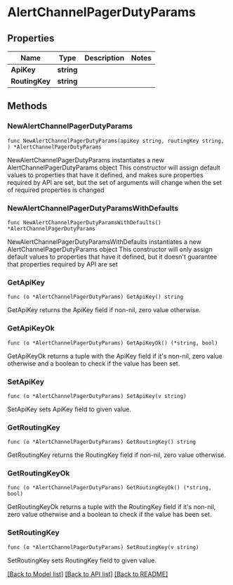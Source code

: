 # AlertChannelPagerDutyParams

## Properties

Name | Type | Description | Notes
------------ | ------------- | ------------- | -------------
**ApiKey** | **string** |  | 
**RoutingKey** | **string** |  | 

## Methods

### NewAlertChannelPagerDutyParams

`func NewAlertChannelPagerDutyParams(apiKey string, routingKey string, ) *AlertChannelPagerDutyParams`

NewAlertChannelPagerDutyParams instantiates a new AlertChannelPagerDutyParams object
This constructor will assign default values to properties that have it defined,
and makes sure properties required by API are set, but the set of arguments
will change when the set of required properties is changed

### NewAlertChannelPagerDutyParamsWithDefaults

`func NewAlertChannelPagerDutyParamsWithDefaults() *AlertChannelPagerDutyParams`

NewAlertChannelPagerDutyParamsWithDefaults instantiates a new AlertChannelPagerDutyParams object
This constructor will only assign default values to properties that have it defined,
but it doesn't guarantee that properties required by API are set

### GetApiKey

`func (o *AlertChannelPagerDutyParams) GetApiKey() string`

GetApiKey returns the ApiKey field if non-nil, zero value otherwise.

### GetApiKeyOk

`func (o *AlertChannelPagerDutyParams) GetApiKeyOk() (*string, bool)`

GetApiKeyOk returns a tuple with the ApiKey field if it's non-nil, zero value otherwise
and a boolean to check if the value has been set.

### SetApiKey

`func (o *AlertChannelPagerDutyParams) SetApiKey(v string)`

SetApiKey sets ApiKey field to given value.


### GetRoutingKey

`func (o *AlertChannelPagerDutyParams) GetRoutingKey() string`

GetRoutingKey returns the RoutingKey field if non-nil, zero value otherwise.

### GetRoutingKeyOk

`func (o *AlertChannelPagerDutyParams) GetRoutingKeyOk() (*string, bool)`

GetRoutingKeyOk returns a tuple with the RoutingKey field if it's non-nil, zero value otherwise
and a boolean to check if the value has been set.

### SetRoutingKey

`func (o *AlertChannelPagerDutyParams) SetRoutingKey(v string)`

SetRoutingKey sets RoutingKey field to given value.



[[Back to Model list]](../README.md#documentation-for-models) [[Back to API list]](../README.md#documentation-for-api-endpoints) [[Back to README]](../README.md)


